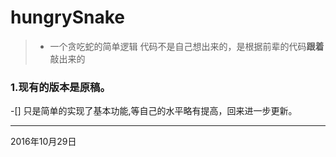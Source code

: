 # hungrySnake
> * 一个贪吃蛇的简单逻辑
> 代码不是自己想出来的，是根据前辈的代码**跟着**敲出来的
### 1.现有的版本是原稿。

-[] 只是简单的实现了基本功能,等自己的水平略有提高，回来进一步更新。

---------
2016年10月29日

